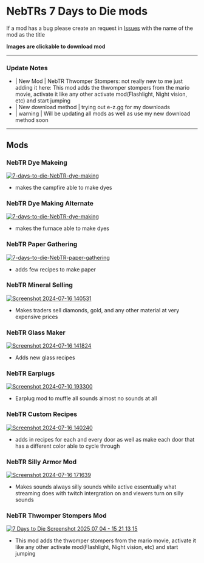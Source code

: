 # NebTRs 7 Days to Die mods
If a mod has a bug please create an request in [Issues](https://github.com/NebTR/Nebs_7_Days_To_Die_Mods/issues) with the name of the mod as the title

**Images are clickable to download mod**

<hr>

### Update Notes
- | New Mod | NebTR Thwomper Stompers: not really new to me just adding it here: This mod adds the thwomper stompers from the mario movie, activate it like any other activate mod(Flashlight, Night vision, etc) and start jumping
- | New download method | trying out e-z.gg for my downloads
- | warning | Will be updating all mods as well as use my new download method soon

<hr>

## Mods

### NebTR Dye Makeing
[![7-days-to-die-NebTR-dye-making](https://github.com/user-attachments/assets/21c64efe-94e9-4872-a476-c3054d4d28c2)](https://www.dropbox.com/scl/fi/uncta61c727olb17ei9ky/NebTRDyeMaking.zip?rlkey=7uhj1w0j73ibozkq6b4tkmkor&st=v109cti6&dl=0)
- makes the campfire able to make dyes

### NebTR Dye Making Alternate
[![7-days-to-die-NebTR-dye-making](https://github.com/user-attachments/assets/502584ef-6d22-4f62-b7ec-eff7c9f7cc33)](https://www.dropbox.com/scl/fi/5ugmn3a1fq8cwx1byffs1/NebTRDyeMakingAlternate.zip?rlkey=5w9y84155d1y4mula4uopytyh&st=20hteb6b&dl=0)
- makes the furnace able to make dyes

### NebTR Paper Gathering
[![7-days-to-die-NebTR-paper-gathering](https://github.com/user-attachments/assets/931903b6-8a4d-465c-9ec5-a1c473a00dbf)](https://www.dropbox.com/scl/fi/8xc6av59ksbjy4gd0bqrb/NebTRPaperGathering.zip?rlkey=g4iz814ko7f9z33bz5weaasxw&st=aade9p62&dl=0)
- adds few recipes to make paper

### NebTR Mineral Selling
[![Screenshot 2024-07-16 140531](https://github.com/user-attachments/assets/eadcf1cd-8284-4cf4-bb72-5ab985637a41)](https://www.dropbox.com/scl/fi/kmnjo6rmh3dzo5u3l5r09/NebTRMineralSelling.zip?rlkey=3sq1j3ji63he9x7ifsly7u37l&st=368i2dka&dl=0)
- Makes traders sell diamonds, gold, and any other material at very expensive prices

### NebTR Glass Maker
[![Screenshot 2024-07-16 141824](https://github.com/user-attachments/assets/59684a17-ce4f-475a-9a44-6f56f34cfffd)](https://www.dropbox.com/scl/fi/z5cm8fvqqathyrtcbmiqx/NebTRGlassMaker.zip?rlkey=7th9e0ys8glkpedadd4iyocvt&st=j7z547dd&dl=0)
- Adds new glass recipes

### NebTR Earplugs
[![Screenshot 2024-07-10 193300](https://github.com/user-attachments/assets/79f279bb-0b11-4c98-b3b6-c5b5077cebc0)](https://www.dropbox.com/scl/fi/qfqu4xf0eo4fgkvksese0/NebTREarPlugs.zip?rlkey=z1t6133k073j97a1foc8rffyl&st=tlfemzmm&dl=0)
- Earplug mod to muffle all sounds almost no sounds at all

### NebTR Custom Recipes
[![Screenshot 2024-07-16 140240](https://github.com/user-attachments/assets/075feb5e-717a-4911-917e-1d497f5c3d17)](https://www.dropbox.com/scl/fi/79mgbxm245kw8i2mocbcj/NebTRCustomRecipes.zip?rlkey=8gbb84w38vafpiiqj9tt8o36o&st=te46uzri&dl=0)
- adds in recipes for each and every door as well as make each door that has a different color able to cycle through

### NebTR Silly Armor Mod
[![Screenshot 2024-07-16 171639](https://github.com/user-attachments/assets/f62a0eda-f093-4252-9ef0-d9293645c8a0)](https://www.dropbox.com/scl/fi/ik2gj4dqwbeb9vr8bs3su/NebTRSillyArmorMod.zip?rlkey=6pxylhmebeomrwmkpxxj98qql&st=zcijq0e7&dl=0)
- Makes sounds always silly sounds while active essentually what streaming does with twitch intergration on and viewers turn on silly sounds

### NebTR Thwomper Stompers Mod
[![7 Days to Die Screenshot 2025 07 04 - 15 21 13 15](https://github.com/user-attachments/assets/f69660a6-6d13-4d2c-876d-52f605e2d6c2)](https://is-a-furry.online/r7ceiwq1.zip)
- This mod adds the thwomper stompers from the mario movie, activate it like any other activate mod(Flashlight, Night vision, etc) and start jumping

